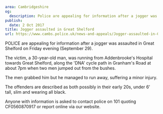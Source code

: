```yaml
area: Cambridgeshire
og:
  description: Police are appealing for information after a jogger was assaulted in Great Shelford on Friday evening (September 29).
publish:
  date: 2 Oct 2017
title: Jogger assaulted in Great Shelford
url: https://www.cambs.police.uk/news-and-appeals/Jogger-assaulted-in-Great-Shelford
```

POLICE are appealing for information after a jogger was assaulted in Great Shelford on Friday evening (September 29).

The victim, a 30-year-old man, was running from Addenbrooke's Hospital towards Great Shelford, along the 'DNA' cycle path in Granham's Road at about 7pm when two men jumped out from the bushes.

The men grabbed him but he managed to run away, suffering a minor injury.

The offenders are described as both possibly in their early 20s, under 6' tall, slim and wearing all black.

Anyone with information is asked to contact police on 101 quoting CF0560870917 or report online via our website.
